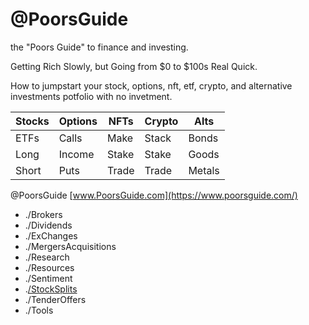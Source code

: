 # @PoorsGuide

the "Poors Guide" to finance and investing. 

Getting Rich Slowly, but Going from $0 to $100s Real Quick.

How to jumpstart your stock, options, nft, etf, crypto, and alternative investments potfolio with no invetment.

| Stocks | Options | NFTs  | Crypto | Alts   |
| ------ | ------- | ----- | ------ |------- |
| ETFs   | Calls   | Make  | Stack  | Bonds  |
| Long   | Income  | Stake | Stake  | Goods  |
| Short  | Puts    | Trade | Trade  | Metals |

 @PoorsGuide [www.PoorsGuide.com](https://www.poorsguide.com/) 
- ./Brokers 
- ./Dividends 
- ./ExChanges 
- ./MergersAcquisitions 
- ./Research 
- ./Resources 
- ./Sentiment 
- .[/StockSplits](https://www.poorsguide.com/stocksplits) 
- ./TenderOffers 
- ./Tools 
